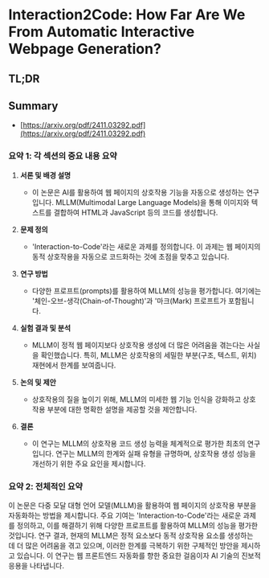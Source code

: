 # Interaction2Code: How Far Are We From Automatic Interactive Webpage Generation?
## TL;DR
## Summary
- [https://arxiv.org/pdf/2411.03292.pdf](https://arxiv.org/pdf/2411.03292.pdf)

### 요약 1: 각 섹션의 중요 내용 요약

1. **서론 및 배경 설명**
   - 이 논문은 AI를 활용하여 웹 페이지의 상호작용 기능을 자동으로 생성하는 연구입니다. MLLM(Multimodal Large Language Models)을 통해 이미지와 텍스트를 결합하여 HTML과 JavaScript 등의 코드를 생성합니다.

2. **문제 정의**
   - 'Interaction-to-Code'라는 새로운 과제를 정의합니다. 이 과제는 웹 페이지의 동적 상호작용을 자동으로 코드화하는 것에 초점을 맞추고 있습니다.

3. **연구 방법**
   - 다양한 프로프트(prompts)를 활용하여 MLLM의 성능을 평가합니다. 여기에는 '체인-오브-생각(Chain-of-Thought)'과 '마크(Mark) 프로프트가 포함됩니다.

4. **실험 결과 및 분석**
   - MLLM이 정적 웹 페이지보다 상호작용 생성에 더 많은 어려움을 겪는다는 사실을 확인했습니다. 특히, MLLM은 상호작용의 세밀한 부분(구조, 텍스트, 위치) 재현에서 한계를 보여줍니다.

5. **논의 및 제안**
   - 상호작용의 질을 높이기 위해, MLLM의 미세한 웹 기능 인식을 강화하고 상호작용 부분에 대한 명확한 설명을 제공할 것을 제안합니다.

6. **결론**
   - 이 연구는 MLLM의 상호작용 코드 생성 능력을 체계적으로 평가한 최초의 연구입니다. 연구는 MLLM의 한계와 실패 유형을 규명하며, 상호작용 생성 성능을 개선하기 위한 주요 요인을 제시합니다.

### 요약 2: 전체적인 요약

이 논문은 다중 모달 대형 언어 모델(MLLM)을 활용하여 웹 페이지의 상호작용 부분을 자동화하는 방법을 제시합니다. 주요 기여는 'Interaction-to-Code'라는 새로운 과제를 정의하고, 이를 해결하기 위해 다양한 프로프트를 활용하여 MLLM의 성능을 평가한 것입니다. 연구 결과, 현재의 MLLM은 정적 요소보다 동적 상호작용 요소를 생성하는 데 더 많은 어려움을 겪고 있으며, 이러한 한계를 극복하기 위한 구체적인 방안을 제시하고 있습니다. 이 연구는 웹 프론트엔드 자동화를 향한 중요한 걸음이자 AI 기술의 진보적 응용을 나타냅니다.